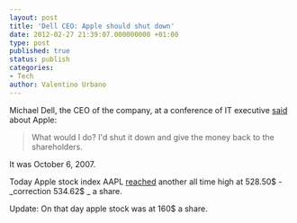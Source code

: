 ```yaml
---
layout: post
title: 'Dell CEO: Apple should shut down'
date: 2012-02-27 21:39:07.000000000 +01:00
type: post
published: true
status: publish
categories:
- Tech
author: Valentino Urbano 
---
```


Michael Dell, the CEO of the company, at a conference of IT executive [said][0] about Apple:

> What would I do? I'd shut it down and give the money back to the shareholders.

It was October 6, 2007.

Today Apple stock index AAPL [reached][1] another all time high at 528.50$ - _correction 534.62$ _ a share.

Update: On that day apple stock was at 160$ a share.


[0]: http://news.cnet.com/2100-1001-203937.html
[1]: http://www.google.com/finance?client=ob&q=NASDAQ:AAPL